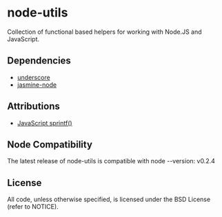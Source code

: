 # node-utils

Collection of functional based helpers for working with Node.JS and JavaScript.

## Dependencies

* [underscore](http://github.com/documentcloud/underscore)
* [jasmine-node](http://github.com/mhevery/jasmine-node)

## Attributions

* [JavaScript sprintf()](http://www.diveintojavascript.com/projects/javascript-sprintf)

## Node Compatibility

The latest release of node-utils is compatible with node --version:
    v0.2.4

## License

All code, unless otherwise specified, is licensed under the BSD License (refer
to NOTICE).